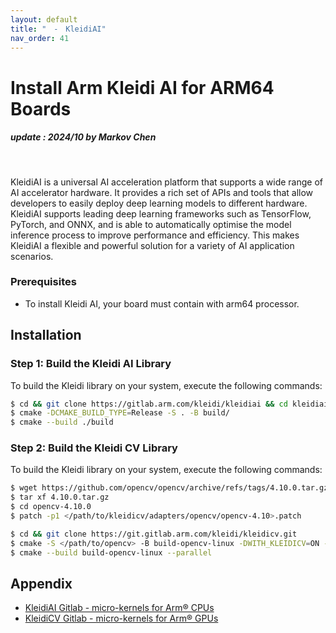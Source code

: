 ```yaml
---
layout: default
title: "　-　KleidiAI"
nav_order: 41
---
```


# Install Arm Kleidi AI for ARM64 Boards
##### update : 2024/10 by Markov Chen
<br>

KleidiAI is a universal AI acceleration platform that supports a wide range of AI accelerator hardware. It provides a rich set of APIs and tools that allow developers to easily deploy deep learning models to different hardware. KleidiAI supports leading deep learning frameworks such as TensorFlow, PyTorch, and ONNX, and is able to automatically optimise the model inference process to improve performance and efficiency. This makes KleidiAI a flexible and powerful solution for a variety of AI application scenarios.

### Prerequisites
* To install Kleidi AI, your board must contain with arm64 processor.

## Installation

### Step 1: Build the Kleidi AI Library
To build the Kleidi library on your system, execute the following commands:

```bash
$ cd && git clone https://gitlab.arm.com/kleidi/kleidiai && cd kleidiai
$ cmake -DCMAKE_BUILD_TYPE=Release -S . -B build/
$ cmake --build ./build
```

### Step 2: Build the Kleidi CV Library
To build the Kleidi library on your system, execute the following commands:
```bash
$ wget https://github.com/opencv/opencv/archive/refs/tags/4.10.0.tar.gz
$ tar xf 4.10.0.tar.gz
$ cd opencv-4.10.0
$ patch -p1 </path/to/kleidicv/adapters/opencv/opencv-4.10>.patch
```
```bash
$ cd && git clone https://git.gitlab.arm.com/kleidi/kleidicv.git
$ cmake -S </path/to/opencv> -B build-opencv-linux -DWITH_KLEIDICV=ON -DKLEIDICV_SOURCE_PATH=</path/to/kleidicv>
$ cmake --build build-opencv-linux --parallel
```

## Appendix

* [KleidiAI Gitlab - micro-kernels for Arm® CPUs](https://gitlab.arm.com/kleidi/kleidiai)
* [KleidiCV Gitlab - micro-kernels for Arm® GPUs](https://gitlab.arm.com/kleidi/kleidicv)
